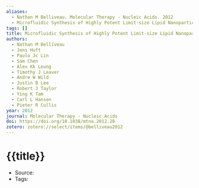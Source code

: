 ```yaml
---
aliases:
  - Nathan M Belliveau. Molecular Therapy - Nucleic Acids. 2012
  - Microfluidic Synthesis of Highly Potent Limit-size Lipid Nanoparticles for In Vivo Delivery of siRNA
tags: []
title: Microfluidic Synthesis of Highly Potent Limit-size Lipid Nanoparticles for In Vivo Delivery of siRNA
authors:
  - Nathan M Belliveau
  - Jens Huft
  - Paulo Jc Lin
  - Sam Chen
  - Alex Kk Leung
  - Timothy J Leaver
  - Andre W Wild
  - Justin B Lee
  - Robert J Taylor
  - Ying K Tam
  - Carl L Hansen
  - Pieter R Cullis
year: 2012
journal: Molecular Therapy - Nucleic Acids
doi: https://doi.org/10.1038/mtna.2012.28
zotero: zotero://select/items/@belliveau2012
---
```

<!-- START_TEMPLATE -->
# {{title}}

- Source:
- Tags: 
<!-- END_TEMPLATE -->